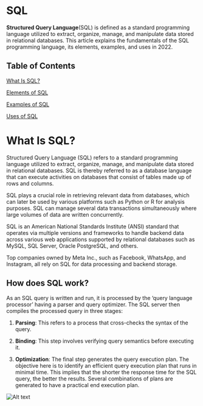# SQL

**Structured Query Language**(SQL) is defined as a standard programming language utilized to extract, organize, manage, and manipulate data stored in relational databases. This article explains the fundamentals of the SQL programming language, its elements, examples, and uses in 2022.

## Table of Contents

[What Is SQL?](https://www.spiceworks.com/tech/artificial-intelligence/articles/what-is-sql/#_001 )

[Elements of SQL](https://www.spiceworks.com/tech/artificial-intelligence/articles/what-is-sql/#_002)

[Examples of SQL](https://www.spiceworks.com/tech/artificial-intelligence/articles/what-is-sql/#_003)

[Uses of SQL ](https://www.spiceworks.com/tech/artificial-intelligence/articles/what-is-sql/#_004)

# What Is SQL?

Structured Query Language (SQL) refers to a standard programming language utilized to extract, organize, manage, and manipulate data stored in relational databases. SQL is thereby referred to as a database language that can execute activities on databases that consist of tables made up of rows and columns.

SQL plays a crucial role in retrieving relevant data from databases, which can later be used by various platforms such as Python or R for analysis purposes. SQL can manage several data transactions simultaneously where large volumes of data are written concurrently. 

SQL is an American National Standards Institute (ANSI) standard that operates via multiple versions and frameworks to handle backend data across various web applications supported by relational databases such as MySQL, SQL Server, Oracle PostgreSQL, and others.

Top companies owned by Meta Inc., such as Facebook, WhatsApp, and Instagram, all rely on SQL for data processing and backend storage.

## How does SQL work?
As an SQL query is written and run, it is processed by the ‘query language processor’ having a parser and query optimizer. The SQL server then compiles the processed query in three stages:

1. **Parsing**: This refers to a process that cross-checks the syntax of the query.

2. **Binding**: This step involves verifying query semantics before executing it.

3. **Optimization**: The final step generates the query execution plan. The objective here is to identify an efficient query execution plan that runs in minimal time. This implies that the shorter the response time for the SQL query, the better the results. Several combinations of plans are generated to have a practical end execution plan.


![Alt text](https://images.spiceworks.com/wp-content/uploads/2022/06/11043451/How-Does-SQL-Work.png)

